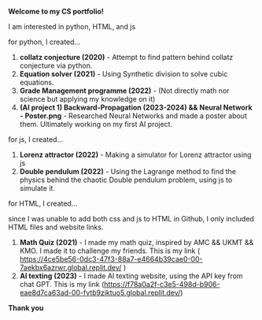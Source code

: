 **Welcome to my CS portfolio!**

I am interested in python, HTML, and js

for python, I created...

1. **collatz conjecture (2020)** - Attempt to find pattern behind collatz conjecture via python.
2. **Equation solver (2021)** - Using Synthetic division to solve cubic equations.
3. **Grade Management programme (2022)** - (Not directly math nor science but applying my knowledge on it)
4. **(AI project 1) Backward-Propagation (2023-2024) && Neural Network - Poster.png** - Researched Neural Networks and made a poster about them. Ultimately working on my first AI project.

for js, I created...

1. **Lorenz attractor (2022)** - Making a simulator for Lorenz attractor using js
2. **Double pendulum (2022)** - Using the Lagrange method to find the physics behind the chaotic Double pendulum problem, using js to simulate it.

for HTML, I created...

since I was unable to add both css and js to HTML in Github, I only included HTML files and website links.

1. **Math Quiz (2021)** - I made my math quiz, inspired by AMC && UKMT && KMO. I made it to challenge my friends. This is my link ( https://4ce5be56-0dc3-47f3-88a7-e4664b39cae0-00-7aekbx6azrwr.global.replit.dev/ )
2. **AI texting (2023)** - I made AI texting website, using the API key from chat GPT. This is my link (https://f78a0a2f-c3e5-498d-b906-eae8d7ca63ad-00-fvtb9ziktuo5.global.replit.dev/)

**Thank you**
